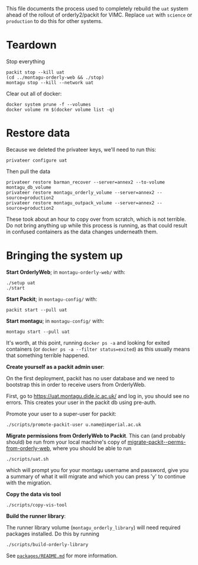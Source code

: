 This file documents the process used to completely rebuild the `uat` system ahead of the rollout of orderly2/packit for VIMC.  Replace `uat` with `science` or `production` to do this for other systems.

# Teardown

Stop everything

```
packit stop --kill uat
(cd ../montagu-orderly-web && ./stop)
montagu stop --kill --network uat
```

Clear out all of docker:

```
docker system prune -f --volumes
docker volume rm $(docker volume list -q)
```

# Restore data

Because we deleted the privateer keys, we'll need to run this:

```
privateer configure uat
```

Then pull the data

```
privateer restore barman_recover --server=annex2 --to-volume montagu_db_volume
privateer restore montagu_orderly_volume --server=annex2 --source=production2
privateer restore montagu_outpack_volume --server=annex2 --source=production2
```

These took about an hour to copy over from scratch, which is not terrible.  Do not bring anything up while this process is running, as that could result in confused containers as the data changes underneath them.

# Bringing the system up

**Start OrderlyWeb**; in `montagu-orderly-web/` with:

```
./setup uat
./start
```

**Start Packit**; in `montagu-config/` with:

```
packit start --pull uat
```

**Start montagu**; in `montagu-config/` with:

```
montagu start --pull uat
```

It's worth, at this point, running `docker ps -a` and looking for exited containers (or `docker ps -a --filter status=exited`) as this usually means that something terrible happened.

**Create yourself as a packit admin user**:

On the first deployment, packit has no user database and we need to bootstrap this in order to receive users from OrderlyWeb.

First, go to https://uat.montagu.dide.ic.ac.uk/ and log in, you should see no errors.  This creates your user in the packit db using pre-auth.

Promote your user to a super-user for packit:

```
./scripts/promote-packit-user u.name@imperial.ac.uk
```

**Migrate permissions from OrderlyWeb to Packit**.  This can (and probably should) be run from your local machine's copy of [migrate-packit--perms-from-orderly-web](https://github.com/mrc-ide/migrate-packit--perms-from-orderly-web/), where you should be able to run

```
./scripts/uat.sh
```

which will prompt you for your montagu username and password, give you a summary of what it will migrate and which you can press 'y' to continue with the migration.

**Copy the data vis tool**

```
./scripts/copy-vis-tool
```

**Build the runner library**:

The runner library volume (`montagu_orderly_library`) will need required packages installed.  Do this by running

```
./scripts/build-orderly-library
```

See [`packages/README.md`](packages/README.md) for more information.
